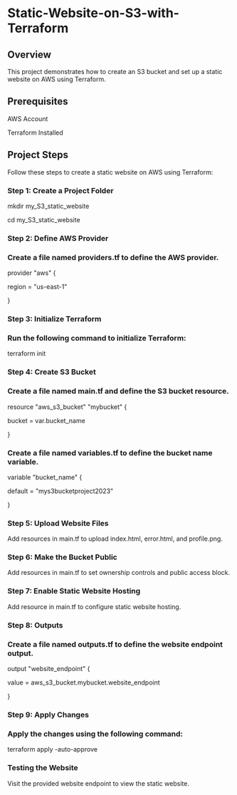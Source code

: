# Static-Website-on-S3-with-Terraform
## Overview
This project demonstrates how to create an S3 bucket and set up a static website on AWS using Terraform. 

## Prerequisites
AWS Account

Terraform Installed

## Project Steps
Follow these steps to create a static website on AWS using Terraform:

### Step 1: Create a Project Folder

mkdir my_S3_static_website

cd my_S3_static_website

### Step 2: Define AWS Provider
### Create a file named providers.tf to define the AWS provider.

provider "aws" {

  region = "us-east-1"
  
}

### Step 3: Initialize Terraform
### Run the following command to initialize Terraform:

terraform init

### Step 4: Create S3 Bucket
### Create a file named main.tf and define the S3 bucket resource.

resource "aws_s3_bucket" "mybucket" {
  
  bucket = var.bucket_name

}

### Create a file named variables.tf to define the bucket name variable.

variable "bucket_name" {

  default = "mys3bucketproject2023"

}

### Step 5: Upload Website Files
Add resources in main.tf to upload index.html, error.html, and profile.png.


### Step 6: Make the Bucket Public
Add resources in main.tf to set ownership controls and public access block.

### Step 7: Enable Static Website Hosting
Add resource in main.tf to configure static website hosting.

### Step 8: Outputs
### Create a file named outputs.tf to define the website endpoint output.

output "website_endpoint" {

  value = aws_s3_bucket.mybucket.website_endpoint

}

### Step 9: Apply Changes
### Apply the changes using the following command:

terraform apply -auto-approve

### Testing the Website

Visit the provided website endpoint to view the static website.
